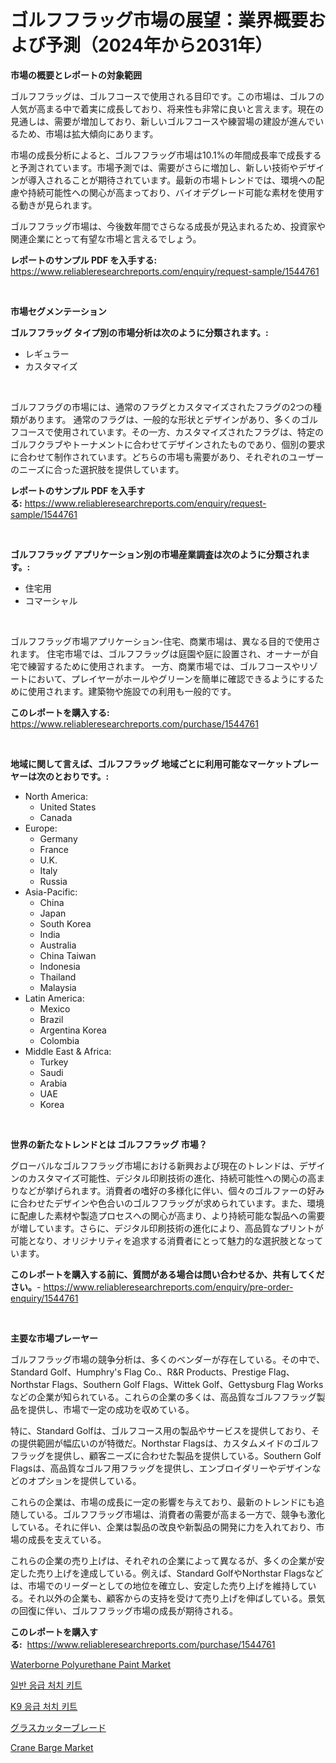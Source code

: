 <p><h1>ゴルフフラッグ市場の展望：業界概要および予測（2024年から2031年）</h1></p><p><strong>市場の概要とレポートの対象範囲</strong></p>
<p><p>ゴルフフラッグは、ゴルフコースで使用される目印です。この市場は、ゴルフの人気が高まる中で着実に成長しており、将来性も非常に良いと言えます。現在の見通しは、需要が増加しており、新しいゴルフコースや練習場の建設が進んでいるため、市場は拡大傾向にあります。</p><p>市場の成長分析によると、ゴルフフラッグ市場は10.1%の年間成長率で成長すると予測されています。市場予測では、需要がさらに増加し、新しい技術やデザインが導入されることが期待されています。最新の市場トレンドでは、環境への配慮や持続可能性への関心が高まっており、バイオデグレード可能な素材を使用する動きが見られます。</p><p>ゴルフフラッグ市場は、今後数年間でさらなる成長が見込まれるため、投資家や関連企業にとって有望な市場と言えるでしょう。</p></p>
<p><strong>レポートのサンプル PDF を入手する:</strong> <a href="https://www.reliableresearchreports.com/enquiry/request-sample/1544761">https://www.reliableresearchreports.com/enquiry/request-sample/1544761</a></p>
<p>&nbsp;</p>
<p><strong>市場セグメンテーション</strong></p>
<p><strong>ゴルフフラッグ タイプ別の市場分析は次のように分類されます。:</strong></p>
<p><ul><li>レギュラー</li><li>カスタマイズ</li></ul></p>
<p>&nbsp;</p>
<p><p>ゴルフフラグの市場には、通常のフラグとカスタマイズされたフラグの2つの種類があります。 通常のフラグは、一般的な形状とデザインがあり、多くのゴルフコースで使用されています。その一方、カスタマイズされたフラグは、特定のゴルフクラブやトーナメントに合わせてデザインされたものであり、個別の要求に合わせて制作されています。どちらの市場も需要があり、それぞれのユーザーのニーズに合った選択肢を提供しています。</p></p>
<p><strong>レポートのサンプル PDF を入手する:</strong>&nbsp;<a href="https://www.reliableresearchreports.com/enquiry/request-sample/1544761">https://www.reliableresearchreports.com/enquiry/request-sample/1544761</a></p>
<p>&nbsp;</p>
<p><strong> ゴルフフラッグ アプリケーション別の市場産業調査は次のように分類されます。:</strong></p>
<p><ul><li>住宅用</li><li>コマーシャル</li></ul></p>
<p>&nbsp;</p>
<p><p>ゴルフフラッグ市場アプリケーション-住宅、商業市場は、異なる目的で使用されます。 住宅市場では、ゴルフフラッグは庭園や庭に設置され、オーナーが自宅で練習するために使用されます。 一方、商業市場では、ゴルフコースやリゾートにおいて、プレイヤーがホールやグリーンを簡単に確認できるようにするために使用されます。建築物や施設での利用も一般的です。</p></p>
<p><strong>このレポートを購入する:</strong>&nbsp; <a href="https://www.reliableresearchreports.com/purchase/1544761">https://www.reliableresearchreports.com/purchase/1544761</a></p>
<p>&nbsp;</p>
<p><strong>地域に関して言えば、ゴルフフラッグ 地域ごとに利用可能なマーケットプレーヤーは次のとおりです。:</strong></p>
<p><ul>
    <li>
        North America:
        <ul>
            <li>United States</li>
            <li>Canada</li>
        </ul>
    </li>
    <li>
        Europe:
        <ul>
            <li>Germany</li>
            <li>France</li>
            <li>U.K.</li>
            <li>Italy</li>
            <li>Russia</li>
        </ul>
    </li>
    <li>
        Asia-Pacific:
        <ul>
            <li>China</li>
            <li>Japan</li>
            <li>South Korea</li>
            <li>India</li>
            <li>Australia</li>
            <li>China Taiwan</li>
            <li>Indonesia</li>
            <li>Thailand</li>
            <li>Malaysia</li>
        </ul>
    </li>
    <li>
        Latin America:
        <ul>
            <li>Mexico</li>
            <li>Brazil</li>
            <li>Argentina Korea</li>
            <li>Colombia</li>
        </ul>
    </li>
    <li>
        Middle East & Africa:
        <ul>
            <li>Turkey</li>
            <li>Saudi</li>
            <li>Arabia</li>
            <li>UAE</li>
            <li>Korea</li>
        </ul>
    </li>
    </ul></p>
<p>&nbsp;</p>
<p><strong>世界の新たなトレンドとは ゴルフフラッグ 市場？</strong></p>
<p><p>グローバルなゴルフフラッグ市場における新興および現在のトレンドは、デザインのカスタマイズ可能性、デジタル印刷技術の進化、持続可能性への関心の高まりなどが挙げられます。消費者の嗜好の多様化に伴い、個々のゴルファーの好みに合わせたデザインや色合いのゴルフフラッグが求められています。また、環境に配慮した素材や製造プロセスへの関心が高まり、より持続可能な製品への需要が増しています。さらに、デジタル印刷技術の進化により、高品質なプリントが可能となり、オリジナリティを追求する消費者にとって魅力的な選択肢となっています。</p></p>
<p><strong>このレポートを購入する前に、質問がある場合は問い合わせるか、共有してください。</strong>- <a href="https://www.reliableresearchreports.com/enquiry/pre-order-enquiry/1544761">https://www.reliableresearchreports.com/enquiry/pre-order-enquiry/1544761</a></p>
<p>&nbsp;</p>
<p><strong>主要な市場プレーヤー</strong></p>
<p><p>ゴルフフラッグ市場の競争分析は、多くのベンダーが存在している。その中で、Standard Golf、Humphry's Flag Co.、R&R Products、Prestige Flag、Northstar Flags、Southern Golf Flags、Wittek Golf、Gettysburg Flag Worksなどの企業が知られている。これらの企業の多くは、高品質なゴルフフラッグ製品を提供し、市場で一定の成功を収めている。</p><p>特に、Standard Golfは、ゴルフコース用の製品やサービスを提供しており、その提供範囲が幅広いのが特徴だ。Northstar Flagsは、カスタムメイドのゴルフフラッグを提供し、顧客ニーズに合わせた製品を提供している。Southern Golf Flagsは、高品質なゴルフ用フラッグを提供し、エンブロイダリーやデザインなどのオプションを提供している。</p><p>これらの企業は、市場の成長に一定の影響を与えており、最新のトレンドにも追随している。ゴルフフラッグ市場は、消費者の需要が高まる一方で、競争も激化している。それに伴い、企業は製品の改良や新製品の開発に力を入れており、市場の成長を支えている。</p><p>これらの企業の売り上げは、それぞれの企業によって異なるが、多くの企業が安定した売り上げを達成している。例えば、Standard GolfやNorthstar Flagsなどは、市場でのリーダーとしての地位を確立し、安定した売り上げを維持している。それ以外の企業も、顧客からの支持を受けて売り上げを伸ばしている。景気の回復に伴い、ゴルフフラッグ市場の成長が期待される。</p></p>
<p><strong>このレポートを購入する:</strong>&nbsp;&nbsp;<a href="https://www.reliableresearchreports.com/purchase/1544761">https://www.reliableresearchreports.com/purchase/1544761</a></p>
<p><p><a href="https://iodized-pantydraco-05c.notion.site/Waterborne-Polyurethane-Paint-Market-Research-Report-Unlocks-Analysis-on-the-Market-Financial-Status-9bbfcfd464bc442e9d88ed9498ac45cb">Waterborne Polyurethane Paint Market</a></p><p><a href="https://github.com/Tristiarton768456/Market-Research-Report-List-1/blob/main/841843312645.md">일반 응급 처치 키트</a></p><p><a href="https://github.com/vsoq0zknh59/Market-Research-Report-List-1/blob/main/626066912644.md">K9 응급 처치 키트</a></p><p><a href="https://github.com/MosesSpinka1914/Market-Research-Report-List-1/blob/main/917793813714.md">グラスカッターブレード</a></p><p><a href="https://issuu.com/reportprime-2/docs/crane-barge-market-size-2030.pptx">Crane Barge Market</a></p></p>